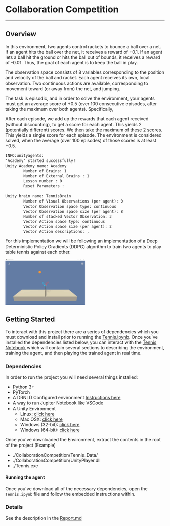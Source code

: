# Collaboration Competition

---
 ## Overview

In this environment, two agents control rackets to bounce a ball over a net. If an agent hits the ball over the net, it receives a reward of +0.1. If an agent lets a ball hit the ground or hits the ball out of bounds, it receives a reward of -0.01. Thus, the goal of each agent is to keep the ball in play.

The observation space consists of 8 variables corresponding to the position and velocity of the ball and racket. Each agent receives its own, local observation. Two continuous actions are available, corresponding to movement toward (or away from) the net, and jumping.

The task is episodic, and in order to solve the environment, your agents must get an average score of +0.5 (over 100 consecutive episodes, after taking the maximum over both agents). Specifically,

After each episode, we add up the rewards that each agent received (without discounting), to get a score for each agent. This yields 2 (potentially different) scores. We then take the maximum of these 2 scores.
This yields a single score for each episode.
The environment is considered solved, when the average (over 100 episodes) of those scores is at least +0.5.

```
INFO:unityagents:
'Academy' started successfully!
Unity Academy name: Academy
        Number of Brains: 1
        Number of External Brains : 1
        Lesson number : 0
        Reset Parameters :
		
Unity brain name: TennisBrain
        Number of Visual Observations (per agent): 0
        Vector Observation space type: continuous
        Vector Observation space size (per agent): 8
        Number of stacked Vector Observation: 3
        Vector Action space type: continuous
        Vector Action space size (per agent): 2
        Vector Action descriptions: , 
```

For this implementation we will be following an implementation of a Deep Deterministic Policy Gradients (DDPG) algorithm to train two agents to play table tennis against each other. 

<img src="Images/table-tennis.gif"  width=50%/>

 ## Getting Started
 To interact with this project there are a series of dependencies which you must download and install prior to running the [Tennis.ipynb](./Tennis.ipynb). Once you've installed the dependencies listed below, you can interact with the [Tennis Notebook](./Tennis.ipynb) which will contain several sections to describing the environment, training the agent, and then playing the trained agent in real time. 

 ### Dependencies
 In order to run the project you will need several things installed:
 * Python 3+
 * PyTorch
 * A DRNLD Configured environment [Instructions here](https://github.com/udacity/deep-reinforcement-learning#dependencies)
 * A way to run Jupiter Notebook like VSCode
 * A Unity Environment 
   * Linux: [click here](https://s3-us-west-1.amazonaws.com/udacity-drlnd/P3/Tennis/Tennis_Linux.zip)
   * Mac OSX: [click here](https://s3-us-west-1.amazonaws.com/udacity-drlnd/P3/Tennis/Tennis.app.zip)
   * Windows (32-bit): [click here](https://s3-us-west-1.amazonaws.com/udacity-drlnd/P3/Tennis/Tennis_Windows_x86.zip)
   * Windows (64-bit): [click here](https://s3-us-west-1.amazonaws.com/udacity-drlnd/P3/Tennis/Tennis_Windows_x86_64.zip)

 Once you've downloaded the Environment, extract the contents in the root of the project (Example)
  * ./CollaborationCompetition/Tennis_Data/
  * ./CollaborationCompetition/UnityPlayer.dll
  * ./Tennis.exe
  
 #### Running the agent
 Once you've download all of the necessary dependencies, open the `Tennis.ipynb` file and follow the embedded instructions within.

### Details

See the description in the [Report.md](./Report.md)